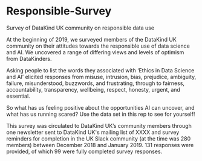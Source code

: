 # Responsible-Survey
Survey of DataKind UK community on responsible data use

At the beginning of 2019, we surveyed members of the DataKind UK community on their attitudes towards the responsible use of data science and AI. We uncovered a range of differing views and levels of optimism from DataKinders.

Asking people to list the words they associated with ‘Ethics in Data Science and AI’ elicited responses from misuse, intrusion, bias, prejudice, ambiguity, failure, misunderstood, buzzwords, and frustrating, through to fairness, accountability, transparency, wellbeing, respect, honesty, urgent, and essential.

So what has us feeling positive about the opportunities AI can uncover, and what has us running scared? Use the data set in this rep to see for yourself!

This survey was circulated to DataKind UK’s community members through one newsletter sent to DataKind UK's mailing list of XXXX and survey reminders for completion in the UK Slack community (at the time was 280 members) between December 2018 and January 2019. 131 responses were provided, of which 99 were fully completed survey responses.
